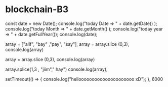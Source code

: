 # blockchain-B3
const date = new Date();
console.log("today Date => "  + date.getDate() );
console.log("today Month => "  + date.getMonth() );
console.log("today year => "  + date.getFullYear());
console.log(date);

array = ["alif", "bay" ,"pay", "say"],
array = array.slice (0,3),
console.log(array)

array = array.slice (0,3),
console.log(array)

array.splice(1,3 , "jiim"," hay")
console.log(array);

setTimeout(() => {
    console.log("hellooooooooooooooooooooo xD");
}, 6000

